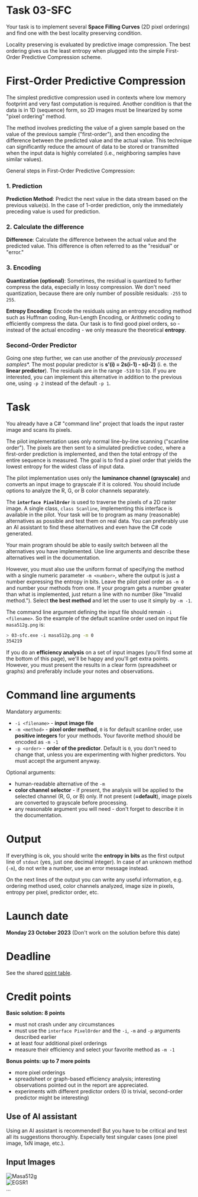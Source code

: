 # Task 03-SFC
Your task is to implement several **Space Filling Curves** (2D pixel orderings)
and find one with the best locality preserving condition.

Locality preserving is evaluated by predictive image compression.
The best ordering gives us the least entropy when plugged into the simple
First-Order Predictive Compression scheme.

# First-Order Predictive Compression
The simplest predictive compression used in contexts where low memory footprint and
very fast computation is required. Another condition is that the data is in 1D (sequence) form,
so 2D images must be linearized by some "pixel ordering" method.

The method involves predicting the value of a given sample based on the value of the previous sample
("first-order"), and then encoding the difference between the predicted value and the actual value.
This technique can significantly reduce the amount of data to be stored or transmitted
when the input data is highly correlated (i.e., neighboring samples have similar values).

General steps in First-Order Predictive Compression:

### 1. Prediction
**Prediction Method**: Predict the next value in the data stream based on the previous value(s).
In the case of 1-order prediction, only the immediately preceding value is used for prediction.

### 2. Calculate the difference
**Difference**: Calculate the difference between the actual value and the predicted value.
This difference is often referred to as the "residual" or "error."

### 3. Encoding
**Quantization (optional)**: Sometimes, the residual is quantized to further compress
the data, especially in lossy compression. We don't need quantization, because there are only
number of possible residuals: `-255` to `255`.

**Entropy Encoding**: Encode the residuals using an entropy encoding method such as Huffman coding,
Run-Length Encoding, or Arithmetic coding to efficiently compress the data. Our task is to find
good pixel orders, so - instead of the actual encoding - we only measure the theoretical
**entropy**.

### Second-Order Predictor
Going one step further, we can use another of the *previously processed samples**.
The most popular predictor is **s'(i) = 2s(i-1) - s(i-2)** (i. e. the **linear predictor**).
The residuals are in the range `-510` to `510`.
If you are interested, you can implement this alternative in addition to the previous one,
using `-p 2` instead of the default `-p 1`.

# Task
You already have a C# "command line" project that loads the input raster image and scans its
pixels.

The pilot implementation uses only normal line-by-line scanning ("scanline order").
The pixels are then sent to a simulated predictive codec, where a first-order prediction is
implemented, and then the total entropy of the entire sequence is measured.
The goal is to find a pixel order that yields the lowest entropy for the widest class
of input data.

The pilot implementation uses only the **luminance channel (grayscale)** and converts an
input image to grayscale if it is colored. You should include options to analyze the
R, G, or B color channels separately.

The **`interface PixelOrder`** is used to traverse the pixels of a 2D raster image. A single class,
`class Scanline`, implementing this interface is available in the pilot. Your task will be
to program as many (reasonable) alternatives as possible and test them on real data.
You can preferably use an AI assistant to find these alternatives and even have the
C# code generated.

Your main program should be able to easily switch between all the alternatives you have
implemented. Use line arguments and describe these alternatives well in the documentation.

However, you must also use the uniform format of specifying the method with a single
numeric parameter `-m <number>`, where the output is just a number expressing the
entropy in bits. Leave the pilot pixel order as `-m 0` and number your methods from one.
If your program gets a number greater than what is implemented, just return a line with
no number (like "Invalid method."). Select **the best method** and let the user to use it
simply by `-m -1`.

The command line argument defining the input file should remain `-i <filename>`. So the
example of the default scanline order used on input file `masa512g.png` is:
```bash
> 03-sfc.exe -i masa512g.png -m 0
354219
```

If you do an **efficiency analysis** on a set of input images (you'll find some at the bottom
of this page), we'll be happy and you'll get extra points.
However, you must present the results in a clear form (spreadsheet or graphs) and preferably
include your notes and observations.

# Command line arguments
Mandatory arguments:
* `-i <filename>` - **input image file**
* `-m <method>` - **pixel order method**, `0` is for default scanline order, use **positive
  integers** for your methods. Your favorite method should be encoded as `-m -1`
* `-p <order>` - **order of the predictor**. Default is `0`, you don't need to change that,
  unless you are experimenting with higher predictors. You must accept the argument anyway.

Optional arguments:
* human-readable alternative of the `-m`
* **color channel selector** - if present, the analysis will be applied to the selected channel
  (R, G, or B) only. If not present (**=default**), image pixels are converted to grayscale
  before processing.
* any reasonable argument you will need - don't forget to describe it in the documentation.

# Output
If everything is ok, you should write the **entropy in bits** as the first output line
of `stdout` (yes, just one decimal integer). In case of an unknown method (`-m`), do
not write a number, use an error message instead.

On the next lines of the output you can write any useful information, e.g. ordering
method used, color channels analyzed, image size in pixels, entropy per pixel,
predictor order, etc.

# Launch date
**Monday 23 October 2023**
(Don't work on the solution before this date)

# Deadline
See the shared [point table](https://docs.google.com/spreadsheets/d/1QLukOcSRPa5exOYW1eUfQWY2WoMjo1menbjQIU7Gvs4/edit?usp=sharing).

# Credit points
**Basic solution: 8 points**
* must not crash under any circumstances
* must use the `interface PixelOrder` and the `-i`, `-m` and `-p` arguments described earlier
* at least four additional pixel orderings
* measure their efficiency and select your favorite method as `-m -1`

**Bonus points: up to 7 more points**
* more pixel orderings
* spreadsheet or graph-based efficiency analysis; interesting observations pointed out
  in the report are appreciated.
* experiments with different predictor orders (0 is trivial, second-order predictor might be
  interesting)

## Use of AI assistant
Using an AI assistant is recommended! But you have to be critical and
test all its suggestions thoroughly. Especially test singular cases (one
pixel image, 1xN image, etc.).

## Input Images

![Masa512g](masa512g.png)  
![EGSR1](egsr1.png)  
...